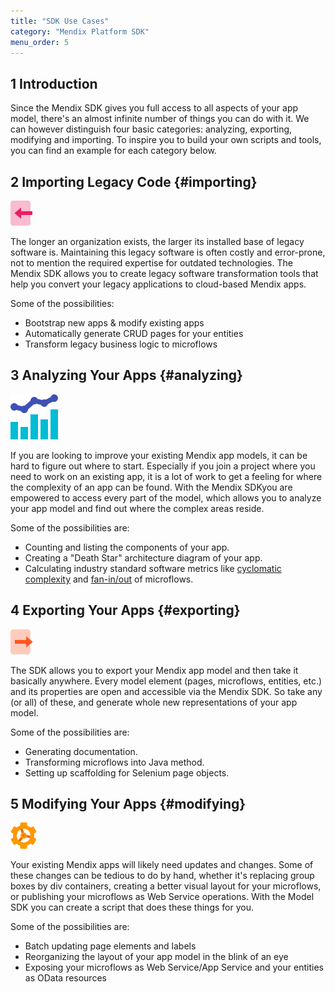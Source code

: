 ```yaml
---
title: "SDK Use Cases"
category: "Mendix Platform SDK"
menu_order: 5
---
```


## 1 Introduction

Since the Mendix SDK gives you full access to all aspects of your app model, there's an almost infinite number of things you can do with it. We can however distinguish four basic categories: analyzing, exporting, modifying and importing. To inspire you to build your own scripts and tools, you can find an example for each category below.

## 2 Importing Legacy Code {#importing}

![](attachments/16714511/16844116.png)

The longer an organization exists, the larger its installed base of legacy software is. Maintaining this legacy software is often costly and error-prone, not to mention the required expertise for outdated technologies. The Mendix SDK allows you to create legacy software transformation tools that help you convert your legacy applications to cloud-based Mendix apps.

Some of the possibilities:

*   Bootstrap new apps & modify existing apps
*   Automatically generate CRUD pages for your entities
*   Transform legacy business logic to microflows

## 3 Analyzing Your Apps {#analyzing}

![](attachments/16714511/16844117.png)

If you are looking to improve your existing Mendix app models, it can be hard to figure out where to start. Especially if you join a project where you need to work on an existing app, it is a lot of work to get a feeling for where the complexity of an app can be found. With the Mendix SDKyou are empowered to access every part of the model, which allows you to analyze your app model and find out where the complex areas reside.

Some of the possibilities are:

*   Counting and listing the components of your app.
*   Creating a "Death Star" architecture diagram of your app.
*   Calculating industry standard software metrics like [cyclomatic complexity](https://en.wikipedia.org/wiki/Cyclomatic_complexity) and [fan-in/out](https://en.wikipedia.org/wiki/Fan-out_%28software%29) of microflows.

## 4 Exporting Your Apps {#exporting}

![](attachments/16714511/16844114.png) 

The SDK allows you to export your Mendix app model and then take it basically anywhere. Every model element (pages, microflows, entities, etc.) and its properties are open and accessible via the Mendix SDK. So take any (or all) of these, and generate whole new representations of your app model.

Some of the possibilities are:

*   Generating documentation.
*   Transforming microflows into Java method.
*   Setting up scaffolding for Selenium page objects.

## 5 Modifying Your Apps {#modifying}

![](attachments/16714511/16844115.png) 

Your existing Mendix apps will likely need updates and changes. Some of these changes can be tedious to do by hand, whether it's replacing group boxes by div containers, creating a better visual layout for your microflows, or publishing your microflows as Web Service operations. With the Model SDK you can create a script that does these things for you.

Some of the possibilities are:

*   Batch updating page elements and labels
*   Reorganizing the layout of your app model in the blink of an eye
*   Exposing your microflows as Web Service/App Service and your entities as OData resources
